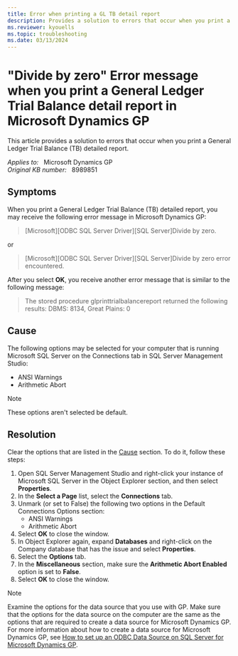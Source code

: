 ```yaml
---
title: Error when printing a GL TB detail report
description: Provides a solution to errors that occur when you print a General Ledger Trial Balance (TB) detailed report.
ms.reviewer: kyouells
ms.topic: troubleshooting
ms.date: 03/13/2024
---
```

# "Divide by zero" Error message when you print a General Ledger Trial Balance detail report in Microsoft Dynamics GP

This article provides a solution to errors that occur when you print a General Ledger Trial Balance (TB) detailed report.

_Applies to:_ &nbsp; Microsoft Dynamics GP  
_Original KB number:_ &nbsp; 8989851

## Symptoms

When you print a General Ledger Trial Balance (TB) detailed report, you may receive the following error message in Microsoft Dynamics GP:

> [Microsoft][ODBC SQL Server Driver][SQL Server]Divide by zero.

or

> [Microsoft][ODBC SQL Server Driver][SQL Server]Divide by zero error encountered.

After you select **OK**, you receive another error message that is similar to the following message:

> The stored procedure glprinttrialbalancereport returned the following results: DBMS: 8134, Great Plains: 0

## Cause

The following options may be selected for your computer that is running Microsoft SQL Server on the Connections tab in SQL Server Management Studio:

- ANSI Warnings
- Arithmetic Abort

> [!NOTE]
> These options aren't selected be default.

## Resolution

Clear the options that are listed in the [Cause](#cause) section. To do it, follow these steps:

1. Open SQL Server Management Studio and right-click your instance of Microsoft SQL Server in the Object Explorer section, and then select **Properties**.  
2. In the **Select a Page** list, select the **Connections** tab.  
3. Unmark (or set to False) the following two options in the Default Connections Options section:
    - ANSI Warnings
    - Arithmetic Abort
4. Select **OK** to close the window.  
5. In Object Explorer again, expand **Databases** and right-click on the Company database that has the issue and select **Properties**.  
6. Select the **Options** tab.  
7. In the **Miscellaneous** section, make sure the **Arithmetic Abort Enabled** option is set to **False**.  
8. Select **OK** to close the window.  

> [!NOTE]
> Examine the options for the data source that you use with GP. Make sure that the options for the data source on the computer are the same as the options that are required to create a data source for Microsoft Dynamics GP. For more information about how to create a data source for Microsoft Dynamics GP, see [How to set up an ODBC Data Source on SQL Server for Microsoft Dynamics GP](https://support.microsoft.com/help/870416).

